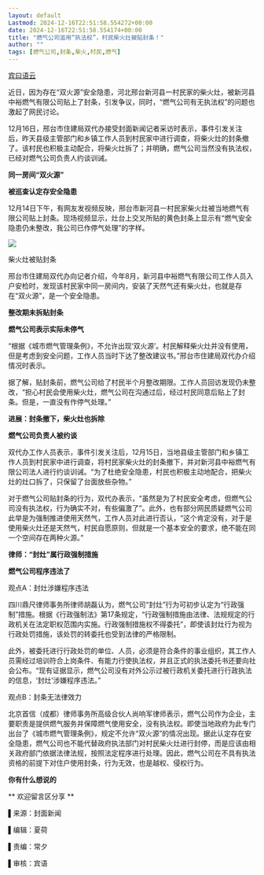 ```yaml
---
layout: default
Lastmod: 2024-12-16T22:51:58.554272+00:00
date: 2024-12-16T22:51:58.554174+00:00
title: "燃气公司滥用“执法权”，村民柴火灶被贴封条！"
author: ""
tags: [燃气公司,封条,柴火,村民,燃气]
---
```


[宾曰语云](javascript:void(0);)

近日，因为存在“双火源”安全隐患，河北邢台新河县一村民家的柴火灶，被新河县中裕燃气有限公司贴上了封条，引发争议，同时，“燃气公司有无执法权”的问题也激起了网民讨论。

  

12月16日，邢台市住建局双代办接受封面新闻记者采访时表示，事件引发关注后，昨天县级主管部门和乡镇工作人员到村民家中进行调查，将柴火灶的封条撤了。该村民也积极主动配合，将柴火灶拆了；并明确，燃气公司当然没有执法权，已经对燃气公司负责人约谈训诫。

  

**同一房间“双火源”**

**被巡查认定存安全隐患**

12月14日下午，有网友发视频反映，邢台市新河县一村民家柴火灶被当地燃气有限公司贴上封条。现场视频显示，灶台上交叉所贴的黄色封条上显示有“燃气安全隐患仍未整改，我公司已作停气处理”的字样。

  

![](https://images.weserv.nl/?url=https%3A//mmbiz.qpic.cn/mmbiz_png/UMPC431ibZk1gjCibiaEIuQSLSoOZfHGojpCmCOFPNSOrM74Aib7YhCtQoq52BtZNsT223laibUB1EcZpCZQyicS8rAw/640%3Fwx_fmt%3Dpng)

柴火灶被贴封条

  

邢台市住建局双代办向记者介绍，今年8月，新河县中裕燃气有限公司工作人员入户安检时，发现该村民家中同一房间内，安装了天然气还有柴火灶，也就是存在“双火源”，是一个安全隐患。

  

**整改期未拆贴封条**

**燃气公司表示实际未停气**

  

“根据《城市燃气管理条例》，不允许出现‘双火源’。村民解释柴火灶并没有使用，但是考虑到安全问题，工作人员当时下达了整改建议书。”邢台市住建局双代办介绍情况时表示。

  

据了解，贴封条前，燃气公司给了村民半个月整改期限。工作人员回访发现仍未整改，“担心村民会使用柴火灶，燃气公司在沟通过后，经过村民同意后贴上了封条。但是，一直没有作停气处理。”

  

**进展：封条撤下，柴火灶也拆除**

**燃气公司负责人被约谈**

  

双代办工作人员表示，事件引发关注后，12月15日，当地县级主管部门和乡镇工作人员到村民家中进行调查，将村民家柴火灶的封条撤下，并对新河县中裕燃气有限公司法人进行约谈训诫。“为了杜绝安全隐患，村民也积极主动地配合，把柴火灶的灶口拆了，只保留了台面放些杂物。”

  

对于燃气公司贴封条的行为，双代办表示，“虽然是为了村民安全考虑，但燃气公司没有执法权，行为确实不对，有些偏激了”。此外，也有部分网民质疑燃气公司此举是为强制推进使用天然气，工作人员对此进行否认，“这个肯定没有，对于是使用柴火灶还是天然气，村民自愿原则，但就是一个基本安全的要求，绝不能在同一个空间存在两种火源。”

  

**律师：“封灶”属行政强制措施**

**燃气公司程序违法了**

  

观点A：封灶涉嫌程序违法

  

四川鼎尺律师事务所律师胡磊认为，燃气公司“封灶”行为可初步认定为“行政强制”措施。根据《行政强制法》第17条规定，“行政强制措施由法律、法规规定的行政机关在法定职权范围内实施。行政强制措施权不得委托”，即使该封灶行为视为行政处罚措施，该处罚的转委托也受到法律的严格限制。

  

此外，被委托进行行政处罚的单位、人员，必须是符合条件的事业组织，其工作人员需经过培训符合上岗条件、有能力行使执法权，并且正式的执法委托书还要向社会公布。“现有证据显示，燃气公司没有对外公示过被行政机关委托进行行政执法的信息，‘封灶’涉嫌程序违法。”

  

观点B：封条无法律效力

  

北京首信（成都）律师事务所高级合伙人尚响军律师表示，燃气公司作为企业，主要职责是提供燃气服务并保障燃气使用安全，没有执法权。即使当地政府为此专门出台了《城市燃气管理条例》，规定不允许“双火源”的情况出现。据此认定存在安全隐患，燃气公司也不能代替政府执法部门对村民柴火灶进行封停，而是应该由相关政府部门依据法律法规，按照法定程序进行处理。因此，燃气公司在不具有执法资格的前提下对住户使用封条，行为无效，也是越权、侵权行为。

  

**你有什么想说的**

** 欢迎留言区分享 **

▌来源：封面新闻

▌编辑：夏荷

▌责编：常夕

▌审核：宾语


